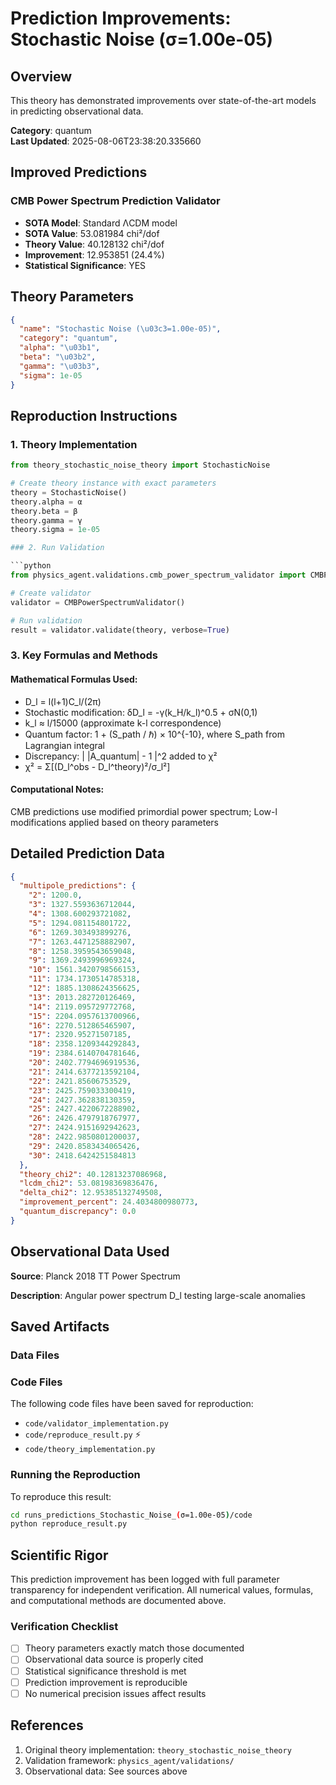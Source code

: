 # Prediction Improvements: Stochastic Noise (σ=1.00e-05)

## Overview

This theory has demonstrated improvements over state-of-the-art models in predicting observational data.

**Category**: quantum  
**Last Updated**: 2025-08-06T23:38:20.335660

## Improved Predictions

### CMB Power Spectrum Prediction Validator

- **SOTA Model**: Standard ΛCDM model
- **SOTA Value**: 53.081984 chi²/dof
- **Theory Value**: 40.128132 chi²/dof
- **Improvement**: 12.953851 (24.4%)
- **Statistical Significance**: YES

## Theory Parameters

```json
{
  "name": "Stochastic Noise (\u03c3=1.00e-05)",
  "category": "quantum",
  "alpha": "\u03b1",
  "beta": "\u03b2",
  "gamma": "\u03b3",
  "sigma": 1e-05
}
```

## Reproduction Instructions

### 1. Theory Implementation

```python
from theory_stochastic_noise_theory import StochasticNoise

# Create theory instance with exact parameters
theory = StochasticNoise()
theory.alpha = α
theory.beta = β
theory.gamma = γ
theory.sigma = 1e-05

### 2. Run Validation

```python
from physics_agent.validations.cmb_power_spectrum_validator import CMBPowerSpectrumValidator

# Create validator
validator = CMBPowerSpectrumValidator()

# Run validation
result = validator.validate(theory, verbose=True)
```

### 3. Key Formulas and Methods

#### Mathematical Formulas Used:

- D_l = l(l+1)C_l/(2π)
- Stochastic modification: δD_l = -γ(k_H/k_l)^0.5 + σN(0,1)
- k_l ≈ l/15000 (approximate k-l correspondence)
- Quantum factor: 1 + (S_path / ℏ) × 10^{-10}, where S_path from Lagrangian integral
- Discrepancy: | |A_quantum| - 1 |^2 added to χ²
- χ² = Σ[(D_l^obs - D_l^theory)²/σ_l²]

#### Computational Notes:

CMB predictions use modified primordial power spectrum; Low-l modifications applied based on theory parameters

## Detailed Prediction Data

```json
{
  "multipole_predictions": {
    "2": 1200.0,
    "3": 1327.5593636712044,
    "4": 1308.600293721082,
    "5": 1294.081154801722,
    "6": 1269.303493899276,
    "7": 1263.4471258882907,
    "8": 1258.3959543659048,
    "9": 1369.2493996969324,
    "10": 1561.3420798566153,
    "11": 1734.1730514785318,
    "12": 1885.1308624356625,
    "13": 2013.282720126469,
    "14": 2119.095729772768,
    "15": 2204.0957613700966,
    "16": 2270.512865465907,
    "17": 2320.95271507185,
    "18": 2358.1209344292843,
    "19": 2384.6140704781646,
    "20": 2402.7794696919536,
    "21": 2414.6377213592104,
    "22": 2421.85606753529,
    "23": 2425.759033300419,
    "24": 2427.362838130359,
    "25": 2427.4220672288902,
    "26": 2426.4797918767977,
    "27": 2424.9151692942623,
    "28": 2422.9850801200037,
    "29": 2420.8583434065426,
    "30": 2418.6424251584813
  },
  "theory_chi2": 40.12813237086968,
  "lcdm_chi2": 53.08198369836476,
  "delta_chi2": 12.95385132749508,
  "improvement_percent": 24.4034800980773,
  "quantum_discrepancy": 0.0
}
```

## Observational Data Used

**Source**: Planck 2018 TT Power Spectrum

**Description**: Angular power spectrum D_l testing large-scale anomalies


## Saved Artifacts

### Data Files


### Code Files

The following code files have been saved for reproduction:

- `code/validator_implementation.py`
- `code/reproduce_result.py` ⚡
- `code/theory_implementation.py`

### Running the Reproduction

To reproduce this result:

```bash
cd runs_predictions_Stochastic_Noise_(σ=1.00e-05)/code
python reproduce_result.py
```

## Scientific Rigor

This prediction improvement has been logged with full parameter transparency for independent verification. 
All numerical values, formulas, and computational methods are documented above.

### Verification Checklist

- [ ] Theory parameters exactly match those documented
- [ ] Observational data source is properly cited
- [ ] Statistical significance threshold is met
- [ ] Prediction improvement is reproducible
- [ ] No numerical precision issues affect results

## References

1. Original theory implementation: `theory_stochastic_noise_theory`
2. Validation framework: `physics_agent/validations/`
3. Observational data: See sources above

